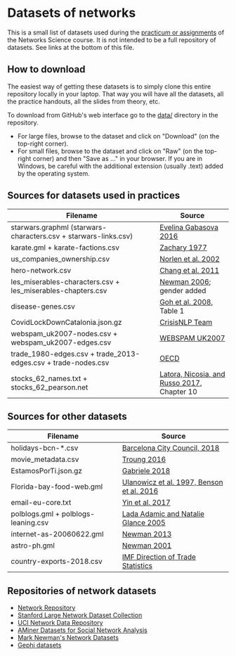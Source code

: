 # Datasets of networks

This is a small list of datasets used during the [practicum or assignments](../README.md) of the Networks Science course. It is not intended to be a full repository of datasets. See links at the bottom of this file.

## How to download

The easiest way of getting these datasets is to simply clone this entire repository locally in your laptop. That way you will have all the datasets, all the practice handouts, all the slides from theory, etc.

To download from GitHub's web interface go to the [data/](https://github.com/chatox/networks-science-course/tree/master/practicum/data) directory in the repository.

* For large files, browse to the dataset and click on "Download" (on the top-right corner).
* For small files, browse to the dataset and click on "Raw" (on the top-right corner) and then "Save as ..." in your browser. If you are in Windows, be careful with the additional extension (usually .text) added by the operating system.

## Sources for datasets used in practices

| Filename | Source |
|----------|--------|
| starwars.graphml (starwars-characters.csv + starwars-links.csv) | [Evelina Gabasova 2016](https://github.com/evelinag/star-wars-network-data) |
| karate.gml + karate-factions.csv | [Zachary 1977](http://www-personal.umich.edu/~mejn/netdata/karate.zip) |
| us_companies_ownership.csv | [Norlen et al. 2002](http://vlado.fmf.uni-lj.si/pub/networks/data/econ/Eva/Eva.htm) |
| hero-network.csv | [Chang et al. 2011](http://syntagmatic.github.io/exposedata/marvel/) |
| les_miserables-characters.csv + les_miserables-chapters.csv | [Newman 2006](https://github.com/gephi/gephi-toolkit-demos/blob/master/src/main/resources/org/gephi/toolkit/demos/lesmiserables.gml); gender added |
| disease-genes.csv |  [Goh et al. 2008](http://www.pnas.org/content/104/21/8685), Table 1 |
| CovidLockDownCatalonia.json.gz | [CrisisNLP Team](https://crisisnlp.qcri.org/covid19) |
| webspam_uk2007-nodes.csv + webspam_uk2007-edges.csv | [WEBSPAM UK2007](https://chato.cl/webspam/datasets/uk2007/) |
| trade_1980-edges.csv + trade_2013-edges.csv + trade-nodes.csv | [OECD](https://stats.oecd.org/Index.aspx?DataSetCode=PARTNER) |
| stocks_62_names.txt + stocks_62_pearson.net | [Latora, Nicosia, and Russo 2017](http://www.cambridge.org/ru/academic/subjects/physics/statistical-physics/complex-networks-principles-methods-and-applications?format=HB&isbn=9781107103184), Chapter 10 |

## Sources for other datasets

| Filename | Source |
|----------|--------|
| holidays-bcn-*.csv | [Barcelona City Council, 2018](http://ajuntament.barcelona.cat/calendarifestius/en/) |
| movie_metadata.csv | [Troung 2016](https://github.com/katie-truong/Jupyter) |
| EstamosPorTi.json.gz | [Gabriele  2018](https://archive.org/details/EstamosporTIOohmm2018032618831Ids) |
| Florida-bay-food-web.gml | [Ulanowicz et al. 1997, Benson et al. 2016](https://snap.stanford.edu/data/Florida-bay.html) |
| email-eu-core.txt | [Yin et al. 2017](https://snap.stanford.edu/data/email-Eu-core.html) |
| polblogs.gml + polblogs-leaning.csv | [Lada Adamic and Natalie Glance 2005](https://doi.org/10.1145/1134271.1134277) |
| internet-as-20060622.gml | [Newman 2013](http://www-personal.umich.edu/~mejn/netdata/) |
| astro-ph.gml | [Newman 2001](http://www.pnas.org/content/98/2/404.short) |
| country-exports-2018.csv | [IMF Direction of Trade Statistics](http://www.imf.org/external/data.htm) |

## Repositories of network datasets

* [Network Repository](http://networkrepository.com/)
* [Stanford Large Network Dataset Collection](http://snap.stanford.edu/data/)
* [UCI Network Data Repository](https://networkdata.ics.uci.edu/resources.php)
* [AMiner Datasets for Social Network Analysis](https://aminer.org/data-sna)
* [Mark Newman's Network Datasets](http://www-personal.umich.edu/~mejn/netdata/)
* [Gephi datasets](https://github.com/gephi/gephi/wiki/Datasets)
